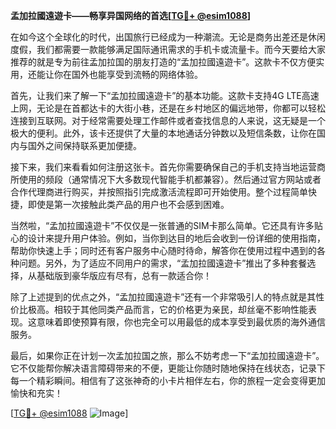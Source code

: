 **孟加拉國遠遊卡——畅享异国网络的首选[[TG💪+ @esim1088](https://t.me/s/esim1088)]**

在如今这个全球化的时代，出国旅行已经成为一种潮流。无论是商务出差还是休闲度假，我们都需要一款能够满足国际通讯需求的手机卡或流量卡。而今天要给大家推荐的就是专为前往孟加拉国的朋友打造的“孟加拉國遠遊卡”。这款卡不仅方便实用，还能让你在国外也能享受到流畅的网络体验。

首先，让我们来了解一下“孟加拉國遠遊卡”的基本功能。这款卡支持4G LTE高速上网，无论是在首都达卡的大街小巷，还是在乡村地区的偏远地带，你都可以轻松连接到互联网。对于经常需要处理工作邮件或者查找信息的人来说，这无疑是一个极大的便利。此外，该卡还提供了大量的本地通话分钟数以及短信条数，让你在国内与国外之间保持联系更加便捷。

接下来，我们来看看如何注册这张卡。首先你需要确保自己的手机支持当地运营商所使用的频段（通常情况下大多数现代智能手机都兼容）。然后通过官方网站或者合作代理商进行购买，并按照指引完成激活流程即可开始使用。整个过程简单快捷，即使是第一次接触此类产品的用户也不会感到困难。

当然啦，“孟加拉國遠遊卡”不仅仅是一张普通的SIM卡那么简单。它还具有许多贴心的设计来提升用户体验。例如，当你到达目的地后会收到一份详细的使用指南，帮助你快速上手；同时还有客户服务中心随时待命，解答你在使用过程中遇到的各种问题。另外，为了适应不同用户的需求，“孟加拉國遠遊卡”推出了多种套餐选择，从基础版到豪华版应有尽有，总有一款适合你！

除了上述提到的优点之外，“孟加拉國遠遊卡”还有一个非常吸引人的特点就是其性价比极高。相较于其他同类产品而言，它的价格更为亲民，却丝毫不影响性能表现。这意味着即使预算有限，你也完全可以用最低的成本享受到最优质的海外通信服务。

最后，如果你正在计划一次孟加拉国之旅，那么不妨考虑一下“孟加拉國遠遊卡”。它不仅能帮你解决语言障碍带来的不便，更能让你随时随地保持在线状态，记录下每一个精彩瞬间。相信有了这张神奇的小卡片相伴左右，你的旅程一定会变得更加愉快和充实！

[[TG💪+ @esim1088](https://t.me/s/esim1088) ![Image](https://i.postimg.cc/4NQfJmqS/Snipaste-2025-05-13-00-14-12.png)]